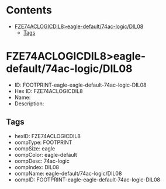 



Contents
========

* [FZE74ACLOGICDIL8>eagle-default/74ac-logic/DIL08](#fze74aclogicdil8eagle-default74ac-logicdil08)
	* [Tags](#tags)

# FZE74ACLOGICDIL8>eagle-default/74ac-logic/DIL08

- ID: FOOTPRINT-eagle-eagle-default-74ac-logic-DIL08
- Hex ID: FZE74ACLOGICDIL8
- Name: 
- Description: 

## Tags

- hexID: FZE74ACLOGICDIL8
- oompType: FOOTPRINT
- oompSize: eagle
- oompColor: eagle-default
- oompDesc: 74ac-logic
- oompIndex: DIL08
- oompName: eagle-default/74ac-logic/DIL08
- oompID: FOOTPRINT-eagle-eagle-default-74ac-logic-DIL08
